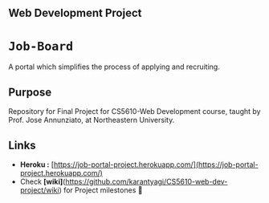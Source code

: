## Web Development Project

# `Job-Board`
A portal which simplifies the process of applying and recruiting.

## Purpose
Repository for Final Project for CS5610-Web Development course, taught by Prof. Jose Annunziato, at Northeastern University.

## Links

- __Heroku :__ [https://job-portal-project.herokuapp.com/](https://job-portal-project.herokuapp.com/)
- Check __[wiki]__(https://github.com/karantyagi/CS5610-web-dev-project/wiki) for Project milestones 🏁

